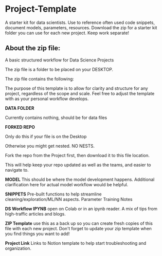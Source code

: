 # Project-Template

A starter kit for data scientists. Use to reference often used code snippets, document models, parameters, resources. Download the zip for a starter kit folder you can use for each new project. Keep work separate!



## About the zip file: 
A basic structured workflow for Data Science Projects


The zip file is a folder to be placed on your DESKTOP. 


The zip file contains the following:


The purpose of this template is to allow for clarity and structure for any project, regardless of the scope and scale. Feel free to adjust the template with as your personal workflow develops.


**DATA FOLDER**

Currently contains nothing, should be 
for data files

**FORKED REPO**

Only do this if your file is on the Desktop

Otherwise you might get nested. NO NESTS.

Fork the repo from the Project first, then download it to this file location.

This will help keep your repo updated as well as the teams, and easier to navigate to.


**MODEL**
This should be where the model development happens. 
Additional clarification here for actual model workflow would be helpful. 

**SNIPPETS**
Pre-built functions to help streamline cleaning/exploration/ML/NN aspects. 
Parameter Training Notes

**DS Workflow IPYNB** 
open on Colab or in an ipynb reader. A mix of tips from high-traffic articles and blogs.

**ZIP Template** 
use this as a back up so you can create fresh copies of this file with each new project. Don't forget to update your zip template when you find things you want to add!

**Project Link**
Links to Notion template to help start troubleshooting and organization. 
